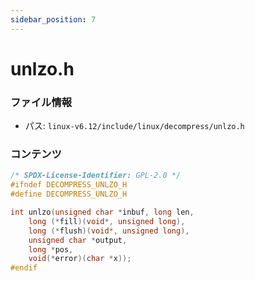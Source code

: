 ```yaml
---
sidebar_position: 7
---
```

# unlzo.h

### ファイル情報

- パス: `linux-v6.12/include/linux/decompress/unlzo.h`

### コンテンツ

```h
/* SPDX-License-Identifier: GPL-2.0 */
#ifndef DECOMPRESS_UNLZO_H
#define DECOMPRESS_UNLZO_H

int unlzo(unsigned char *inbuf, long len,
	long (*fill)(void*, unsigned long),
	long (*flush)(void*, unsigned long),
	unsigned char *output,
	long *pos,
	void(*error)(char *x));
#endif

```
